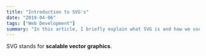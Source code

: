 ```yaml
---
title: "Introduction to SVG's"
date: "2019-04-06"
tags: ["Web Development"]
summary: "In this article, I briefly explain what SVG is and how we use it for drawing animations on our webpages."
---
```


SVG stands for **scalable vector graphics**.
